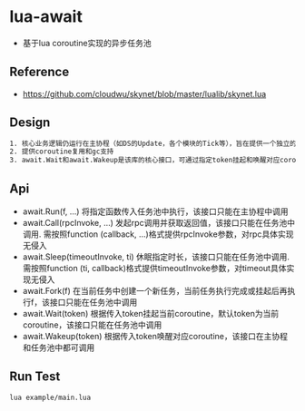 # lua-await
* 基于lua coroutine实现的异步任务池

## Reference
* https://github.com/cloudwu/skynet/blob/master/lualib/skynet.lua

## Design
```bash
1. 核心业务逻辑仍运行在主协程（如DS的Update，各个模块的Tick等），旨在提供一个独立的Lib，使开发者可以用编写同步代码的方式替代callback嵌套callback来处理复杂的异步逻辑
2. 提供coroutine复用和gc支持
3. await.Wait和await.Wakeup是该库的核心接口，可通过指定token挂起和唤醒对应coroutine，await.Call、await.Sleep也是基于这俩接口实现
```

## Api
* await.Run(f, ...)  将指定函数传入任务池中执行，该接口只能在主协程中调用
* await.Call(rpcInvoke, ...)  发起rpc调用并获取返回值，该接口只能在任务池中调用. 需按照function (callback, ...)格式提供rpcInvoke参数，对rpc具体实现无侵入
* await.Sleep(timeoutInvoke, ti)  休眠指定时长，该接口只能在任务池中调用. 需按照function (ti, callback)格式提供timeoutInvoke参数，对timeout具体实现无侵入
* await.Fork(f)  在当前任务中创建一个新任务，当前任务执行完成或挂起后再执行f，该接口只能在任务池中调用
* await.Wait(token)  根据传入token挂起当前coroutine，默认token为当前coroutine，该接口只能在任务池中调用
* await.Wakeup(token)  根据传入token唤醒对应coroutine，该接口在主协程和任务池中都可调用

## Run Test
```bash
lua example/main.lua
```
